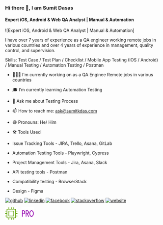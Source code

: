 ### Hi there 👋, I am Sumit Dasas
#### Expert iOS, Android & Web QA Analyst | Manual & Automation
![Expert iOS, Android & Web QA Analyst | Manual & Automation]

I have over 7 years of experience as a QA engineer working remote jobs in various countries and over 4 years of experience in management, quality control, and supervision.

Skills: Test Case / Test Plan / Checklist / Mobile App Testing (IOS / Android) / Manual Testing / Automation Testing / Postman

- 🧑🏻‍💻 I'm currently working on as a QA Enginee Remote jobs in various countries 
- 🎓 I’m currently learning Automation Testing  
- 💬 Ask me about Testing Process 
- 📫 How to reach me: ask@sumitkdas.com 
- 😄 Pronouns: He/ Him

- 🛠️ Tools Used
- Issue Tracking Tools - JIRA, Trello, Asana, GitLab
- Automation Testing Tools - Playwright, Cypress
- Project Management Tools - Jira, Asana, Slack
- API testing tools - Postman
- Compatibility testing - BrowserStack
- Design - Figma


[<img src='https://cdn.jsdelivr.net/npm/simple-icons@3.0.1/icons/github.svg' alt='github' height='40'>](https://github.com/https://github.com/sumitk-das)  [<img src='https://cdn.jsdelivr.net/npm/simple-icons@3.0.1/icons/linkedin.svg' alt='linkedin' height='40'>](https://www.linkedin.com/in/https://www.linkedin.com/in/d4s5umit//)  [<img src='https://cdn.jsdelivr.net/npm/simple-icons@3.0.1/icons/facebook.svg' alt='facebook' height='40'>](https://www.facebook.com/https://www.facebook.com/D5umit)  [<img src='https://cdn.jsdelivr.net/npm/simple-icons@3.0.1/icons/stackoverflow.svg' alt='stackoverflow' height='40'>](https://stackoverflow.com/users/https://stackoverflow.com/users/19396747/sumit-das)  [<img src='https://cdn.jsdelivr.net/npm/simple-icons@3.0.1/icons/icloud.svg' alt='website' height='40'>](https://sumitkdas.com/)  

<a href='https://docs.github.com/en/developers'><img src='https://raw.githubusercontent.com/acervenky/animated-github-badges/master/assets/devbadge.gif' width='40' height='40'></a> <a href='https://github.com/pricing'><img src='https://raw.githubusercontent.com/acervenky/animated-github-badges/master/assets/pro.gif' width='40' height='40'></a> 

